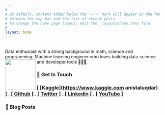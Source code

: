 ```yaml
---
#
# By default, content added below the "---" mark will appear in the home page
# between the top bar and the list of recent posts.
# To change the home page layout, edit the _layouts/home.html file.
#
layout: home
---
```

<Body>                                          
<p> <br> Data enthusiast with a strong background in math, science and programming. Machine learning engineer who loves building data-science and developer tools 👷🏼‍♂️.
<img align="left" src="../images/anis.jpg" width="100" hight = "100"> </p>
</Body> 

### 💼 Get In Touch 

### [ [Kaggle](https://www.kaggle.com anistaluqdar) ] . [ [Github](https://github.com/AnisTaluqdar) ] . [ [Twitter](https://twitter.com/AnisTaluqdar) ] . [ [Linkedin](https://www.linkedin.com/in/anistaluqdar) ] . [ [YouTube](https://www.youtube.com/@anistaluqdar) ]


### 📮 Blog Posts

